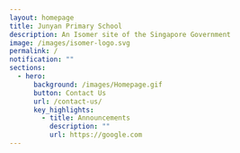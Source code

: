 ```yaml
---
layout: homepage
title: Junyan Primary School
description: An Isomer site of the Singapore Government
image: /images/isomer-logo.svg
permalink: /
notification: ""
sections:
  - hero:
      background: /images/Homepage.gif
      button: Contact Us
      url: /contact-us/
      key_highlights:
        - title: Announcements
          description: ""
          url: https://google.com
---
```

